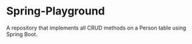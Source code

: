 # Spring-Playground

A repository that implements all CRUD methods on a Person table using Spring Boot. 